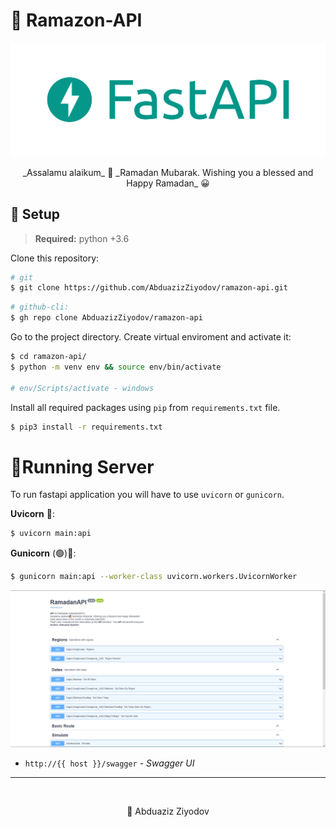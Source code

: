 # **🕌 Ramazon-API**

![FASTAPI_LOGO](/screenshots/fastapi.png)

<p align="center"> 
  _Assalamu alaikum_ 👋 _Ramadan Mubarak. Wishing you a blessed and Happy Ramadan_ 😀
</p>

## **🧰 Setup**

> **Required:** python +3.6

Clone this repository:

```bash
# git
$ git clone https://github.com/AbduazizZiyodov/ramazon-api.git
```

```bash
# github-cli:
$ gh repo clone AbduazizZiyodov/ramazon-api
```

Go to the project directory. Create virtual enviroment and activate it:

```bash
$ cd ramazon-api/
$ python -m venv env && source env/bin/activate

# env/Scripts/activate - windows
```

Install all required packages using `pip` from `requirements.txt` file.

```bash
$ pip3 install -r requirements.txt
```

# **🚀Running Server**

To run fastapi application you will have to use `uvicorn` or `gunicorn`.

**Uvicorn** 🦄:

```bash
$ uvicorn main:api
```

**Gunicorn** (🟢)🦄:

```bash
$ gunicorn main:api --worker-class uvicorn.workers.UvicornWorker
```

![SWAGGER_UI](/screenshots/swagger-ui.png)

- `http://{{ host }}/swagger` - _Swagger UI_

<hr><br>

<p align="center"> 
  🐍 Abduaziz Ziyodov 
</p>
